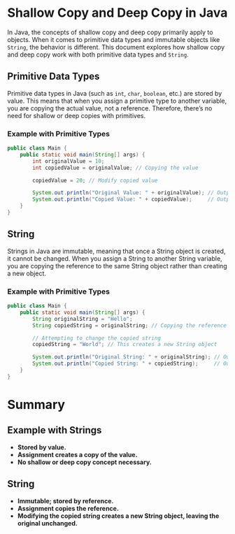 # Shallow Copy and Deep Copy in Java

In Java, the concepts of shallow copy and deep copy primarily apply to objects. When it comes to primitive data types and immutable objects like `String`, the behavior is different. This document explores how shallow copy and deep copy work with both primitive data types and `String`.

## Primitive Data Types

Primitive data types in Java (such as `int`, `char`, `boolean`, etc.) are stored by value. This means that when you assign a primitive type to another variable, you are copying the actual value, not a reference. Therefore, there’s no need for shallow or deep copies with primitives.

### Example with Primitive Types

```java
public class Main {
    public static void main(String[] args) {
        int originalValue = 10;
        int copiedValue = originalValue; // Copying the value

        copiedValue = 20; // Modify copied value

        System.out.println("Original Value: " + originalValue); // Outputs: 10
        System.out.println("Copied Value: " + copiedValue);     // Outputs: 20
    }
}
```
## String
Strings in Java are immutable, meaning that once a String object is created, it cannot be changed. When you assign a String to another String variable, you are copying the reference to the same String object rather than creating a new object.

### Example with Primitive Types

```java
public class Main {
    public static void main(String[] args) {
        String originalString = "Hello";
        String copiedString = originalString; // Copying the reference

        // Attempting to change the copied string
        copiedString = "World"; // This creates a new String object

        System.out.println("Original String: " + originalString); // Outputs: Hello
        System.out.println("Copied String: " + copiedString);     // Outputs: World
    }
}

```

# Summary

## Example with Strings

- **Stored by value.**
- **Assignment creates a copy of the value.**
- **No shallow or deep copy concept necessary.**

## String

- **Immutable; stored by reference.**
- **Assignment copies the reference.**
- **Modifying the copied string creates a new String object, leaving the original unchanged.**
